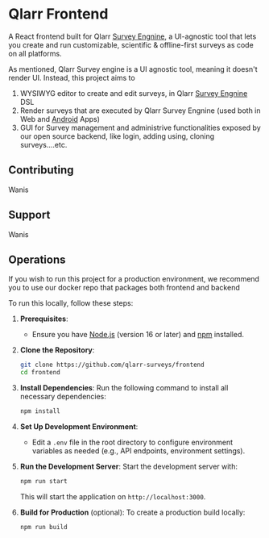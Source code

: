 # Qlarr Frontend
A React frontend built for Qlarr [Survey Engnine](https://github.com/qlarr-surveys/survey-engine), a UI-agnostic tool that lets you create and run customizable, scientific & offline-first surveys as code on all platforms.

As mentioned, Qlarr Survey engine is a UI agnostic tool, meaning it doesn't render UI. Instead, this project aims to
1. WYSIWYG editor to create and edit surveys, in Qlarr [Survey Engnine](https://github.com/qlarr-surveys/survey-engine) DSL
2. Render surveys that are executed by Qlarr Survey Engnine (used both in Web and [Android](https://github.com/qlarr-surveys/android) Apps)
3. GUI for Survey management and administrive functionalities exposed by our open source backend, like login, adding using, cloning surveys....etc.

## Contributing
Wanis


## Support
Wanis

## Operations
If you wish to run this project for a production environment, we recommend you to use our docker repo that packages both frontend and backend

To run this locally, follow these steps:

1. **Prerequisites**:
   - Ensure you have [Node.js](https://nodejs.org/) (version 16 or later) and [npm](https://www.npmjs.com/) installed.

2. **Clone the Repository**:
   ```bash
   git clone https://github.com/qlarr-surveys/frontend
   cd frontend
   ```

3. **Install Dependencies**:
   Run the following command to install all necessary dependencies:
   ```bash
   npm install
   ```

4. **Set Up Development Environment**:
   - Edit a `.env` file in the root directory to configure environment variables as needed (e.g., API endpoints, environment settings).
   
5. **Run the Development Server**:
   Start the development server with:
   ```bash
   npm run start
   ```
   This will start the application on `http://localhost:3000`.

6. **Build for Production** (optional):
   To create a production build locally:
   ```bash
   npm run build
   ```

